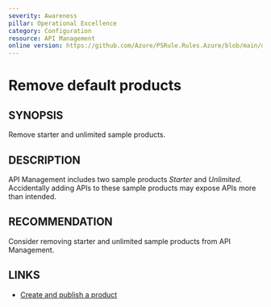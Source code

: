 ```yaml
---
severity: Awareness
pillar: Operational Excellence
category: Configuration
resource: API Management
online version: https://github.com/Azure/PSRule.Rules.Azure/blob/main/docs/en/rules/Azure.APIM.SampleProducts.md
---
```


# Remove default products

## SYNOPSIS

Remove starter and unlimited sample products.

## DESCRIPTION

API Management includes two sample products _Starter_ and _Unlimited_.
Accidentally adding APIs to these sample products may expose APIs more than intended.

## RECOMMENDATION

Consider removing starter and unlimited sample products from API Management.

## LINKS

- [Create and publish a product](https://docs.microsoft.com/en-us/azure/api-management/api-management-howto-add-products)
